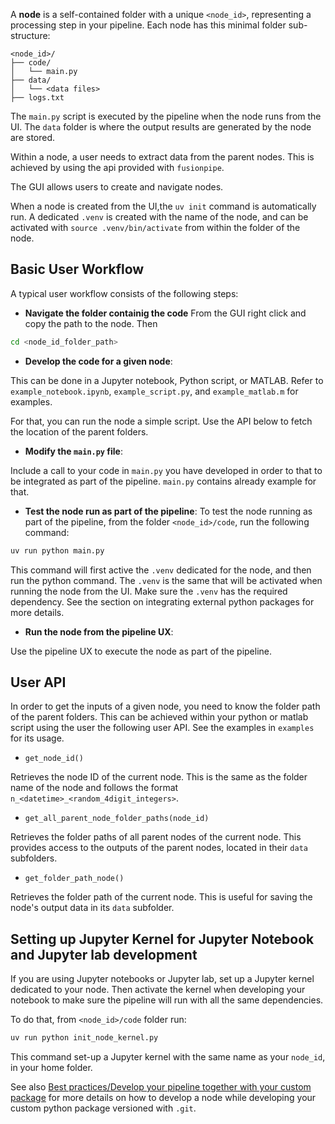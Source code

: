 A **node** is a self-contained folder with a unique `<node_id>`, representing a processing step in your pipeline. Each node has this minimal folder sub-structure:

```
<node_id>/
├── code/
│   └── main.py
├── data/
│   └── <data files>
├── logs.txt
```

The `main.py` script is executed by the pipeline when the node runs from the UI. The `data` folder is where the output results are generated by the node are stored.

Within a node, a user needs to extract data from the parent nodes. This is achieved by using the api provided with `fusionpipe`.

The GUI allows users to create and navigate nodes.

When a node is created from the UI,the `uv init` command is automatically run. A dedicated `.venv` is created with the name of the node, and can be activated with `source .venv/bin/activate` from within the folder of the node.

## Basic User Workflow
A typical user workflow consists of the following steps:

- **Navigate the folder containig the code**
From the GUI right click and copy the path to the node. Then

```bash
cd <node_id_folder_path>
```

- **Develop the code for a given node**:

This can be done in a Jupyter notebook, Python script, or MATLAB.
Refer to `example_notebook.ipynb`, `example_script.py`, and `example_matlab.m` for examples.

For that, you can run the node a simple script. Use the API below to fetch the location of the parent folders.

- **Modify the `main.py` file**:

Include a call to your code in `main.py` you have developed in order to that to be integrated as part of the pipeline. `main.py` contains already example for that.

- **Test the node run as part of the pipeline**:
To test the node running as part of the pipeline, from the folder `<node_id>/code`, run the following command:
```bash
uv run python main.py
```
This command will first active the `.venv` dedicated for the node, and then run the python command. The `.venv` is the same that will be activated when running the node from the UI.
Make sure the `.venv` has the required dependency. See the section on integrating external python packages for more details.

- **Run the node from the pipeline UX**:

Use the pipeline UX to execute the node as part of the pipeline.

## User API
In order to get the inputs of a given node, you need to know the folder path of the parent folders.
This can be achieved within your python or matlab script using the user the following user API. See the examples in `examples` for its usage.

- `get_node_id()`

Retrieves the node ID of the current node. This is the same as the folder name of the node and follows the format `n_<datetime>_<random_4digit_integers>`.

- `get_all_parent_node_folder_paths(node_id)`

Retrieves the folder paths of all parent nodes of the current node. This provides access to the outputs of the parent nodes, located in their `data` subfolders.

- `get_folder_path_node()`

Retrieves the folder path of the current node. This is useful for saving the node's output data in its `data` subfolder.

## Setting up Jupyter Kernel for Jupyter Notebook and Jupyter lab development
If you are using Jupyter notebooks or Jupyter lab, set up a Jupyter kernel dedicated to your node.
Then activate the kernel when developing your notebook to make sure the pipeline will run with all the same dependencies.

To do that, from `<node_id>/code` folder run:
```bash
uv run python init_node_kernel.py
```
This command set-up a Jupyter kernel with the same name as your `node_id`, in your home folder. 

See also [Best practices/Develop your pipeline together with your custom package](best_practices_pipeline_package.md) for more details on how to develop a node while developing your custom python package versioned with `.git`.